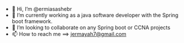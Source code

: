 - 👋 Hi, I’m @ermiasashebr
- 🌱 I’m currently working as a java software developer with the Spring boot framework.
- 💞️ I’m looking to collaborate on any Spring boot or CCNA projects
- 📫 How to reach me ==> jermayah7@gmail.com

<!---
ermiasashebr/ermiasashebr is a ✨ special ✨ repository because its `README.md` (this file) appears on your GitHub profile.
You can click the Preview link to take a look at your changes.
--->
